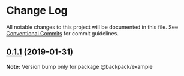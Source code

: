 # Change Log

All notable changes to this project will be documented in this file.
See [Conventional Commits](https://conventionalcommits.org) for commit guidelines.

## [0.1.1](https://github.com/FrontendRangers/backpack/compare/@backpack/example@0.1.1-alpha.0...@backpack/example@0.1.1) (2019-01-31)

**Note:** Version bump only for package @backpack/example

